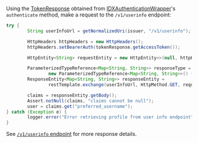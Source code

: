 
Using the [TokenResponse](https://github.com/okta/okta-idx-java/blob/master/api/src/main/java/com/okta/idx/sdk/api/response/TokenResponse.java) obtained from [IDXAuthenticationWrapper](https://github.com/okta/okta-idx-java/blob/master/api/src/main/java/com/okta/idx/sdk/api/client/IDXAuthenticationWrapper.java)'s `authenticate`
method, make a request to the `/v1/userinfo` endpoint:

```java
try {
        String userInfoUrl = getNormalizedUri(issuer, "/v1/userinfo");

        HttpHeaders httpHeaders = new HttpHeaders();
        httpHeaders.setBearerAuth(tokenResponse.getAccessToken());

        HttpEntity<String> requestEntity = new HttpEntity<>(null, httpHeaders);

        ParameterizedTypeReference<Map<String, String>> responseType =
                new ParameterizedTypeReference<Map<String, String>>() { };
        ResponseEntity<Map<String, String>> responseEntity =
                restTemplate.exchange(userInfoUrl, HttpMethod.GET, requestEntity, responseType);

        claims = responseEntity.getBody();
        Assert.notNull(claims, "claims cannot be null");
        user = claims.get("preferred_username");
} catch (Exception e) {
        logger.error("Error retrieving profile from user info endpoint", e);
}
```

See [`/v1/userinfo` endpoint](/docs/reference/api/oidc/#userinfo) for more response details.
